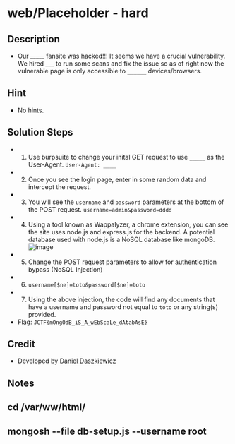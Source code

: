 # web/Placeholder - hard

## Description
* Our _____ fansite was hacked!!! It seems we have a crucial vulnerability. We hired ___ to run some scans and fix the issue so as of right now the vulnerable page is only accessible to `______` devices/browsers. 

## Hint
* No hints.

## Solution Steps
* 1. Use burpsuite to change your inital GET request to use `_____` as the User-Agent.
`User-Agent: ____`
* 2. Once you see the login page, enter in some random data and intercept the request.
* 3. You will see the `username` and `password` parameters at the bottom of the POST request. `username=admin&password=dddd`
* 4. Using a tool known as Wappalyzer, a chrome extension, you can see the site uses node.js and express.js for the backend. A potential database used with node.js is a NoSQL database like mongoDB.
![image](https://user-images.githubusercontent.com/70596795/231779780-6f76cc84-443b-4360-922b-ece11028f320.png)
* 5. Change the POST request parameters to allow for authentication bypass (NoSQL Injection)
* 6. `username[$ne]=toto&password[$ne]=toto`
* 7. Using the above injection, the code will find any documents that have a username and password not equal to `toto` or any string(s) provided. 
* Flag: `JCTF{mOngOdB_iS_A_wEbScaLe_dAtabAsE}`

## Credit
* Developed by [Daniel Daszkiewicz](https://github.com/dd482IT)


## Notes 
## cd /var/ww/html/
## mongosh --file db-setup.js --username root
## 